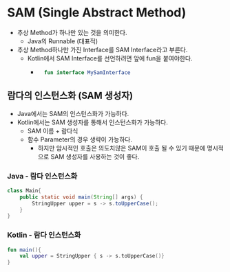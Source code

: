 # SAM (Single Abstract Method)
- 추상 Method가 하나만 있는 것을 의미한다.
  - Java의 Runnable (대표적)
- 추상 Method하나만 가진 Interface를 SAM Interface라고 부른다.
  - Kotlin에서 SAM Interface를 선언하려면 앞에 fun을 붙여야한다.
    - ```kotlin
        fun interface MySamInterface
      ```

## 람다의 인스턴스화 (SAM 생성자)
- Java에서는 SAM의 인스턴스화가 가능하다.
- Kotlin에서는 SAM 생성자를 통해서 인스턴스화가 가능하다.
  - SAM 이름 + 람다식
  - 함수 Parameter의 경우 생략이 가능하다.
    - 하지만 암시적인 호출은 의도치않은 SAM이 호출 될 수 있기 때문에 명시적으로 SAM 생성자를 사용하는 것이 좋다.
### Java - 람다 인스턴스화
```java
class Main{
    public static void main(String[] args) {
        StringUpper upper = s -> s.toUpperCase();
    }
}
```

### Kotlin - 람다 인스턴스화
```kotlin
fun main(){
    val upper = StringUpper { s -> s.toUpperCase()}
}
```